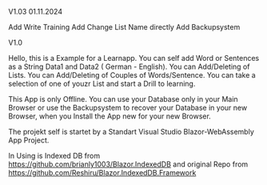 V1.03 01.11.2024

Add Write Training
Add Change List Name directly
Add Backupsystem
 
V1.0

Hello, this is a Example for a Learnapp. You can self add Word or Sentences as a String Data1 and Data2 ( German - English).
You can Add/Deleting of Lists.
You can Add/Deleting of Couples of Words/Sentence.
You can take a selection of one of youzr List and start a Drill to learning.

This App is only Offline. You can use your Database only in your Main Browser or use the Backupsystem to recover your Database in your new Browser, when you Install the App new for your new Browser.

The projekt self is startet by a Standart Visual Studio Blazor-WebAssembly App Project.

In Using is Indexed DB  from  
https://github.com/brianly1003/Blazor.IndexedDB
and original Repo from
https://github.com/Reshiru/Blazor.IndexedDB.Framework



